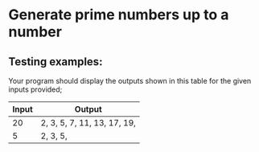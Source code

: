 # Generate prime numbers up to a number

## Testing examples:

Your program should display the outputs shown in this table for the given inputs provided;

| Input | Output                      |
| ----- | --------------------------- |
| 20    | 2, 3, 5, 7, 11, 13, 17, 19, |
| 5     | 2, 3, 5,                    |
